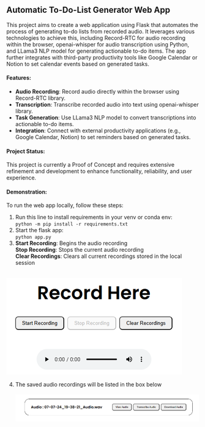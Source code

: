 ## Automatic To-Do-List Generator Web App

This project aims to create a web application using Flask that automates the process of generating to-do lists from recorded audio.
It leverages various technologies to achieve this, including Record-RTC for audio recording within the browser, openai-whisper for audio transcription using Python, and LLama3 NLP model for generating actionable to-do items. The app further integrates with third-party productivity tools like Google Calendar or Notion to set calendar events based on generated tasks.

#### Features:
- **Audio Recording**: Record audio directly within the browser using Record-RTC library.
- **Transcription**: Transcribe recorded audio into text using openai-whisper library.
- **Task Generation**: Use LLama3 NLP model to convert transcriptions into actionable to-do items.
- **Integration**: Connect with external productivity applications (e.g., Google Calendar, Notion) to set reminders based on generated tasks.

#### Project Status:
This project is currently a Proof of Concept and requires extensive refinement and development to enhance functionality, reliability, and user experience.

#### Demonstration:
To run the web app locally, follow these steps:
1. Run this line to install requirements in your venv or conda env:<br>`python -m pip install -r requirements.txt`
2. Start the flask app:<br>`python app.py`
3. <strong>Start Recording</strong>: Begins the audio recording <br>
    <strong>Stop Recording</strong>: Stops the current audio recording <br>
    <strong>Clear Recordings</strong>: Clears all current recordings stored in the local session

<br>![alt text](./static/images/webpage.png)

4. The saved audio recordings will be listed in the box below<br>
<br>![alt text](./static/images/audio-recording-box.png)
